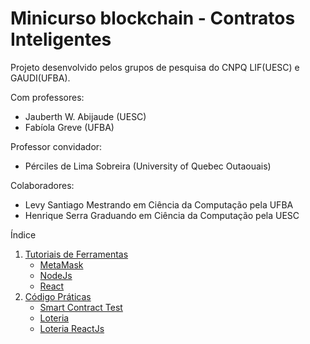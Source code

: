 # Minicurso blockchain - Contratos Inteligentes

Projeto desenvolvido pelos grupos de pesquisa do CNPQ LIF(UESC) e GAUDI(UFBA).

Com professores:

- Jauberth W. Abijaude (UESC)
- Fabíola Greve (UFBA)

Professor convidador:

- Pérciles de Lima Sobreira (University of Quebec Outaouais)

Colaboradores:

- Levy Santiago Mestrando em Ciência da Computação pela UFBA
- Henrique Serra Graduando em Ciência da Computação pela UESC

Índice

1. [Tutoriais de Ferramentas](https://github.com/lifuesc/minicurso-blockchain/tree/main/Ferramentas/)
   - [MetaMask](https://github.com/lifuesc/minicurso-blockchain/tree/main/Ferramentas/metamask)
   - [NodeJs](#)
   - [React](#)
2. [Código Práticas](https://github.com/lifuesc/minicurso-blockchain/tree/main/Praticas)
   - [Smart Contract Test](https://github.com/lifuesc/minicurso-blockchain/tree/main/Praticas/smart-contract-test)
   - [Loteria](https://github.com/lifuesc/minicurso-blockchain/tree/main/Praticas/loteria)
   - [Loteria ReactJs](https://github.com/lifuesc/minicurso-blockchain/tree/main/Praticas/loteria-react)
